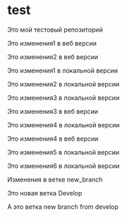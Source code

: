 # test

Это мой тестовый репозиторий

Это изменения1 в веб версии

Это изменения2 в веб версии

Это изменения1 в локальной версии

Это изменения2 в локальной версии

Это изменения3 в локальной версии

Это изменения3 в веб версии

Это изменения4 в локальной версии

Это изменения4 в веб версии

Это изменения5 в локальной версии

Это изменения6 в локальной версии

Изменения в ветке new_branch

Это новая ветка Develop

А это ветка new branch from develop